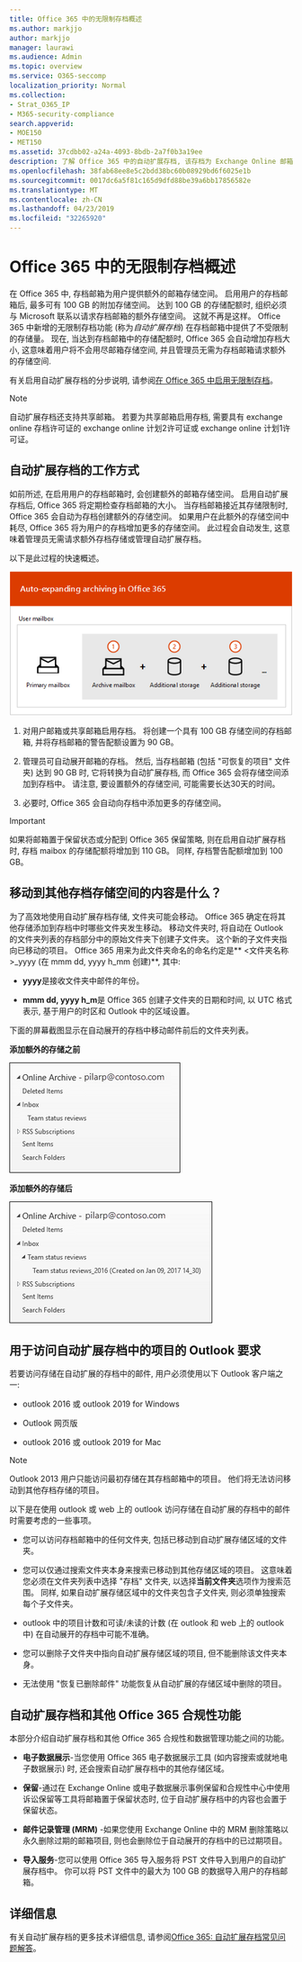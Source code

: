 ```yaml
---
title: Office 365 中的无限制存档概述
ms.author: markjjo
author: markjjo
manager: laurawi
ms.audience: Admin
ms.topic: overview
ms.service: O365-seccomp
localization_priority: Normal
ms.collection:
- Strat_O365_IP
- M365-security-compliance
search.appverid:
- MOE150
- MET150
ms.assetid: 37cdbb02-a24a-4093-8bdb-2a7f0b3a19ee
description: 了解 Office 365 中的自动扩展存档, 该存档为 Exchange Online 邮箱提供无限制的存档存储。
ms.openlocfilehash: 38fab68ee8e5c2bdd38bc60b08929bd6f6025e1b
ms.sourcegitcommit: 0017dc6a5f81c165d9dfd88be39a6bb17856582e
ms.translationtype: MT
ms.contentlocale: zh-CN
ms.lasthandoff: 04/23/2019
ms.locfileid: "32265920"
---
```

# <a name="overview-of-unlimited-archiving-in-office-365"></a>Office 365 中的无限制存档概述

在 Office 365 中, 存档邮箱为用户提供额外的邮箱存储空间。 启用用户的存档邮箱后, 最多可有 100 GB 的附加存储空间。 达到 100 GB 的存储配额时, 组织必须与 Microsoft 联系以请求存档邮箱的额外存储空间。 这就不再是这样。 Office 365 中新增的无限制存档功能 (称为*自动扩展存档*) 在存档邮箱中提供了不受限制的存储量。 现在, 当达到存档邮箱中的存储配额时, Office 365 会自动增加存档大小, 这意味着用户将不会用尽邮箱存储空间, 并且管理员无需为存档邮箱请求额外的存储空间.
  
有关启用自动扩展存档的分步说明, 请参阅[在 Office 365 中启用无限制存档](enable-unlimited-archiving.md)。
  
> [!NOTE]
> 自动扩展存档还支持共享邮箱。 若要为共享邮箱启用存档, 需要具有 exchange online 存档许可证的 exchange online 计划2许可证或 exchange online 计划1许可证。 
  
## <a name="how-auto-expanding-archiving-works"></a>自动扩展存档的工作方式

如前所述, 在启用用户的存档邮箱时, 会创建额外的邮箱存储空间。 启用自动扩展存档后, Office 365 将定期检查存档邮箱的大小。 当存档邮箱接近其存储限制时, Office 365 会自动为存档创建额外的存储空间。 如果用户在此额外的存储空间中耗尽, Office 365 将为用户的存档增加更多的存储空间。 此过程会自动发生, 这意味着管理员无需请求额外存档存储或管理自动扩展存档。 
  
以下是此过程的快速概述。
  
![自动扩展存档过程概述](media/74355385-d990-44fe-8a87-6c3639d1f63f.png)
  
1. 对用户邮箱或共享邮箱启用存档。 将创建一个具有 100 GB 存储空间的存档邮箱, 并将存档邮箱的警告配额设置为 90 GB。
    
2. 管理员可自动展开邮箱的存档。 然后, 当存档邮箱 (包括 "可恢复的项目" 文件夹) 达到 90 GB 时, 它将转换为自动扩展存档, 而 Office 365 会将存储空间添加到存档中。 请注意, 要设置额外的存储空间, 可能需要长达30天的时间。
    
3. 必要时, Office 365 会自动向存档中添加更多的存储空间。
  
> [!IMPORTANT]
> 如果将邮箱置于保留状态或分配到 Office 365 保留策略, 则在启用自动扩展存档时, 存档 maibox 的存储配额将增加到 110 GB。 同样, 存档警告配额增加到 100 GB。

## <a name="what-gets-moved-to-the-additional-archive-storage-space"></a>移动到其他存档存储空间的内容是什么？

为了高效地使用自动扩展存档存储, 文件夹可能会移动。 Office 365 确定在将其他存储添加到存档中时哪些文件夹发生移动。 移动文件夹时, 将自动在 Outlook 的文件夹列表的存档部分中的原始文件夹下创建子文件夹。 这个新的子文件夹指向已移动的项目。 Office 365 用来为此文件夹命名的命名约定是** \<文件夹名称\>_yyyy (在 mmm dd, yyyy h_mm 创建)**, 其中: 
  
- **yyyy**是接收文件夹中邮件的年份。 
    
- **mmm dd, yyyy h_m**是 Office 365 创建子文件夹的日期和时间, 以 UTC 格式表示, 基于用户的时区和 Outlook 中的区域设置。 
    
下面的屏幕截图显示在自动展开的存档中移动邮件前后的文件夹列表。
  
 **添加额外的存储之前**
  
![预配自动扩展存档之前的存档邮箱的文件夹列表](media/5d6d6420-e562-4912-aaab-1c111762b3f6.png)
  
 **添加额外的存储后**
  
![预配自动扩展存档后存档邮箱的文件夹列表](media/c03c5f51-23fa-4fc2-b887-7e7e5cce30da.png)
  
## <a name="outlook-requirements-for-accessing-items-in-an-auto-expanded-archive"></a>用于访问自动扩展存档中的项目的 Outlook 要求

若要访问存储在自动扩展的存档中的邮件, 用户必须使用以下 Outlook 客户端之一:
  
- outlook 2016 或 outlook 2019 for Windows
    
- Outlook 网页版 
    
- outlook 2016 或 outlook 2019 for Mac 
    
> [!NOTE]
> Outlook 2013 用户只能访问最初存储在其存档邮箱中的项目。 他们将无法访问移动到其他存档存储的项目。 
  
以下是在使用 outlook 或 web 上的 outlook 访问存储在自动扩展的存档中的邮件时需要考虑的一些事项。
  
- 您可以访问存档邮箱中的任何文件夹, 包括已移动到自动扩展存储区域的文件夹。
    
- 您可以仅通过搜索文件夹本身来搜索已移动到其他存储区域的项目。 这意味着您必须在文件夹列表中选择 "存档" 文件夹, 以选择**当前文件夹**选项作为搜索范围。 同样, 如果自动扩展存储区域中的文件夹包含子文件夹, 则必须单独搜索每个子文件夹。 
    
- outlook 中的项目计数和可读/未读的计数 (在 outlook 和 web 上的 outlook 中) 在自动展开的存档中可能不准确。
    
- 您可以删除子文件夹中指向自动扩展存储区域的项目, 但不能删除该文件夹本身。
    
- 无法使用 "恢复已删除邮件" 功能恢复从自动扩展的存储区域中删除的项目。
  
## <a name="auto-expanding-archiving-and-other-office-365-compliance-features"></a>自动扩展存档和其他 Office 365 合规性功能

本部分介绍自动扩展存档和其他 Office 365 合规性和数据管理功能之间的功能。
  
- **电子数据展示**-当您使用 Office 365 电子数据展示工具 (如内容搜索或就地电子数据展示) 时, 还会搜索自动扩展存档中的其他存储区域。
    
- **保留**-通过在 Exchange Online 或电子数据展示事例保留和合规性中心中使用诉讼保留等工具将邮箱置于保留状态时, 位于自动扩展存档中的内容也会置于保留状态。
    
- **邮件记录管理 (MRM)** -如果您使用 Exchange Online 中的 MRM 删除策略以永久删除过期的邮箱项目, 则也会删除位于自动展开的存档中的已过期项目。
    
- **导入服务**-您可以使用 Office 365 导入服务将 PST 文件导入到用户的自动扩展存档中。 你可以将 PST 文件中的最大为 100 GB 的数据导入用户的存档邮箱。 

## <a name="more-information"></a>详细信息

有关自动扩展存档的更多技术详细信息, 请参阅[Office 365: 自动扩展存档常见问题解答](https://blogs.technet.microsoft.com/exchange/2018/04/09/office-365-auto-expanding-archives-faq/)。